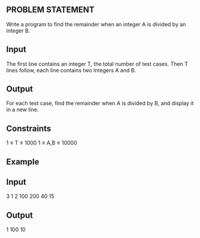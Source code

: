 ## PROBLEM STATEMENT 
Write a program to find the remainder when an integer A is divided by an integer B.

## Input
The first line contains an integer T, the total number of test cases. Then T lines follow, each line contains two Integers A and B.

## Output
For each test case, find the remainder when A is divided by B, and display it in a new line.

## Constraints
1 ≤ T ≤ 1000
1 ≤ A,B ≤ 10000

## Example

## Input
3 
1 2
100 200
40 15

## Output
1
100
10
